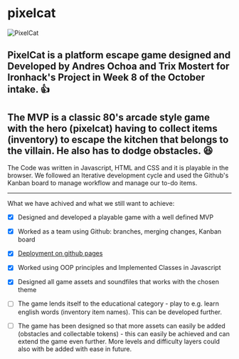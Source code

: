 # pixelcat

![PixelCat](https://github.com/user-attachments/assets/b36e7852-c9b7-47fd-9e78-69e3e7eeac93)

PixelCat is a platform escape game designed and Developed by Andres Ochoa and Trix Mostert for Ironhack's Project in Week 8 of the October intake. :+1:
---

The MVP is a classic 80's arcade style game with the hero (pixelcat) having to collect items (inventory) to escape the kitchen that belongs to the villain. He also has to dodge obstacles. :laughing:
---

The Code was written in Javascript, HTML and CSS and it is playable in the browser.
We followed an Iterative development cycle and used the Github's Kanban board to manage workflow and manage our to-do items. 

------
What we have achived and what we still want to achieve:

- [x] Designed and developed a playable game with a well defined MVP
- [x] Worked as a team using Github: branches, merging changes, Kanban board
- [x] [Deployment on github pages](https://isogramc.github.io/pixelcat/)
- [x] Worked using OOP principles and Implemented Classes in Javascript
- [x] Designed all game assets and soundfiles that works with the chosen theme
- [ ] The game lends itself to the educational category - play to e.g. learn english words (inventory item names). This can be developed further.
- [ ] The game has been designed so that more assets can easily be added (obstacles and collectable tokens) - this can easily be achieved and can extend the game even further. More levels and difficulty layers could also with be added with ease in future.


